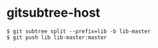 # gitsubtree-host

```
$ git subtree split --prefix=lib -b lib-master
$ git push lib lib-master:master
```
